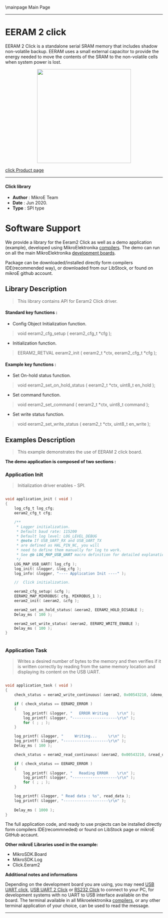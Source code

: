 \mainpage Main Page
 
---
# EERAM 2 click

EERAM 2 Click is a standalone serial SRAM memory that includes shadow non-volatile backup. EERAM uses a small external capacitor to provide the energy needed to move the contents of the SRAM to the non-volatile cells when system power is lost.

<p align="center">
  <img src="https://download.mikroe.com/images/click_for_ide/eeram2_click.png" height=300px>
</p>

[click Product page](https://www.mikroe.com/eeram-2-click)

---


#### Click library 

- **Author**        : MikroE Team
- **Date**          : Jun 2020.
- **Type**          : SPI type


# Software Support

We provide a library for the Eeram2 Click 
as well as a demo application (example), developed using MikroElektronika 
[compilers](https://shop.mikroe.com/compilers). 
The demo can run on all the main MikroElektronika [development boards](https://shop.mikroe.com/development-boards).

Package can be downloaded/installed directly form compilers IDE(recommended way), or downloaded from our LibStock, or found on mikroE github account. 

## Library Description

> This library contains API for Eeram2 Click driver.

#### Standard key functions :

- Config Object Initialization function.
> void eeram2_cfg_setup ( eeram2_cfg_t *cfg ); 
 
- Initialization function.
> EERAM2_RETVAL eeram2_init ( eeram2_t *ctx, eeram2_cfg_t *cfg );

#### Example key functions :

- Set On-hold status function.
> void eeram2_set_on_hold_status ( eeram2_t *ctx, uint8_t en_hold );
 
- Set command function.
> void eeram2_set_command ( eeram2_t *ctx, uint8_t command );

- Set write status function.
> void eeram2_set_write_status ( eeram2_t *ctx, uint8_t en_write );

## Examples Description

> This example demonstrates the use of EERAM 2 click board. 

**The demo application is composed of two sections :**

### Application Init 

> Initialization driver enables - SPI. 

```c

void application_init ( void )
{
    log_cfg_t log_cfg;
    eeram2_cfg_t cfg;

    /** 
     * Logger initialization.
     * Default baud rate: 115200
     * Default log level: LOG_LEVEL_DEBUG
     * @note If USB_UART_RX and USB_UART_TX 
     * are defined as HAL_PIN_NC, you will 
     * need to define them manually for log to work. 
     * See @b LOG_MAP_USB_UART macro definition for detailed explanation.
     */
    LOG_MAP_USB_UART( log_cfg );
    log_init( &logger, &log_cfg );
    log_info( &logger, "---- Application Init ----" );

    //  Click initialization.

    eeram2_cfg_setup( &cfg );
    EERAM2_MAP_MIKROBUS( cfg, MIKROBUS_1 );
    eeram2_init( &eeram2, &cfg );

    eeram2_set_on_hold_status( &eeram2, EERAM2_HOLD_DISABLE );
    Delay_ms ( 100 );

    eeram2_set_write_status( &eeram2, EERAM2_WRITE_ENABLE );
    Delay_ms ( 100 );
}
  
```

### Application Task

> Writes a desired number of bytes to the memory and then verifies if it is written correctly
> by reading from the same memory location and displaying its content on the USB UART.

```c

void application_task ( void )
{
    check_status = eeram2_write_continuous( &eeram2, 0x00543210, &demo_data[ 0 ], 9 );

    if ( check_status == EERAM2_ERROR )
    {
        log_printf( &logger, "   ERROR Writing    \r\n" );
        log_printf( &logger, "--------------------\r\n" );
        for ( ; ; );
    }

    log_printf( &logger, "     Writing...     \r\n" );
    log_printf( &logger, "--------------------\r\n" );
    Delay_ms ( 100 );

    check_status = eeram2_read_continuous( &eeram2, 0x00543210, &read_data[ 0 ], 9 );

    if ( check_status == EERAM2_ERROR )
    {
        log_printf( &logger, "   Reading ERROR    \r\n" );
        log_printf( &logger, "--------------------\r\n" );
        for ( ; ; );
    }

    log_printf( &logger, " Read data : %s", read_data );
    log_printf( &logger, "--------------------\r\n" );
    
    Delay_ms ( 1000 );
}  

```

The full application code, and ready to use projects can be  installed directly form compilers IDE(recommneded) or found on LibStock page or mikroE GitHub accaunt.

**Other mikroE Libraries used in the example:** 

- MikroSDK.Board
- MikroSDK.Log
- Click.Eeram2

**Additional notes and informations**

Depending on the development board you are using, you may need 
[USB UART click](https://shop.mikroe.com/usb-uart-click), 
[USB UART 2 Click](https://shop.mikroe.com/usb-uart-2-click) or 
[RS232 Click](https://shop.mikroe.com/rs232-click) to connect to your PC, for 
development systems with no UART to USB interface available on the board. The 
terminal available in all Mikroelektronika 
[compilers](https://shop.mikroe.com/compilers), or any other terminal application 
of your choice, can be used to read the message.



---
